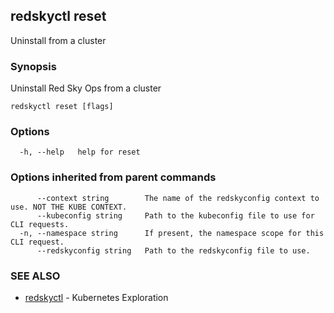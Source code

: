 ## redskyctl reset

Uninstall from a cluster

### Synopsis

Uninstall Red Sky Ops from a cluster

```
redskyctl reset [flags]
```

### Options

```
  -h, --help   help for reset
```

### Options inherited from parent commands

```
      --context string        The name of the redskyconfig context to use. NOT THE KUBE CONTEXT.
      --kubeconfig string     Path to the kubeconfig file to use for CLI requests.
  -n, --namespace string      If present, the namespace scope for this CLI request.
      --redskyconfig string   Path to the redskyconfig file to use.
```

### SEE ALSO

* [redskyctl](redskyctl.md)	 - Kubernetes Exploration

